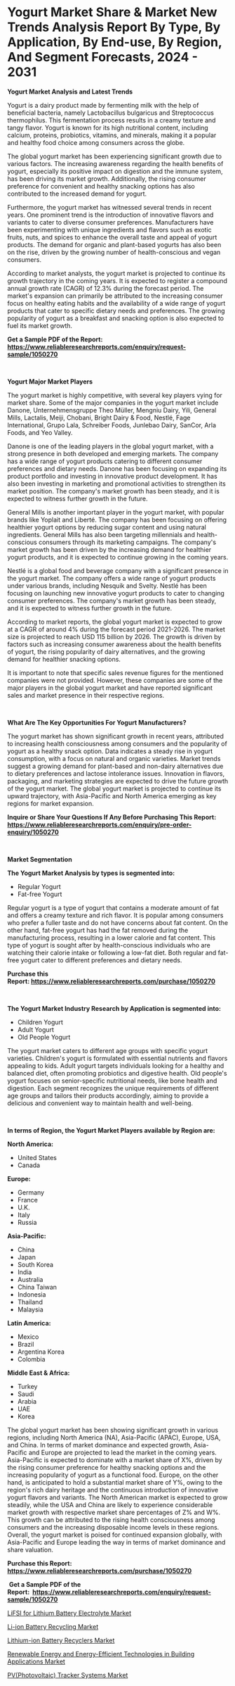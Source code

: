 <p><h1>Yogurt Market Share & Market New Trends Analysis Report By Type, By Application, By End-use, By Region, And Segment Forecasts, 2024 - 2031</h1></p><p><strong>Yogurt Market Analysis and Latest Trends</strong></p>
<p><p>Yogurt is a dairy product made by fermenting milk with the help of beneficial bacteria, namely Lactobacillus bulgaricus and Streptococcus thermophilus. This fermentation process results in a creamy texture and tangy flavor. Yogurt is known for its high nutritional content, including calcium, proteins, probiotics, vitamins, and minerals, making it a popular and healthy food choice among consumers across the globe.</p><p>The global yogurt market has been experiencing significant growth due to various factors. The increasing awareness regarding the health benefits of yogurt, especially its positive impact on digestion and the immune system, has been driving its market growth. Additionally, the rising consumer preference for convenient and healthy snacking options has also contributed to the increased demand for yogurt.</p><p>Furthermore, the yogurt market has witnessed several trends in recent years. One prominent trend is the introduction of innovative flavors and variants to cater to diverse consumer preferences. Manufacturers have been experimenting with unique ingredients and flavors such as exotic fruits, nuts, and spices to enhance the overall taste and appeal of yogurt products. The demand for organic and plant-based yogurts has also been on the rise, driven by the growing number of health-conscious and vegan consumers.</p><p>According to market analysts, the yogurt market is projected to continue its growth trajectory in the coming years. It is expected to register a compound annual growth rate (CAGR) of 12.3% during the forecast period. The market's expansion can primarily be attributed to the increasing consumer focus on healthy eating habits and the availability of a wide range of yogurt products that cater to specific dietary needs and preferences. The growing popularity of yogurt as a breakfast and snacking option is also expected to fuel its market growth.</p></p>
<p><strong>Get a Sample PDF of the Report:&nbsp; <a href="https://www.reliableresearchreports.com/enquiry/request-sample/1050270">https://www.reliableresearchreports.com/enquiry/request-sample/1050270</a></strong></p>
<p>&nbsp;</p>
<p><strong>Yogurt Major Market Players</strong></p>
<p><p>The yogurt market is highly competitive, with several key players vying for market share. Some of the major companies in the yogurt market include Danone, Unternehmensgruppe Theo Müller, Mengniu Dairy, Yili, General Mills, Lactalis, Meiji, Chobani, Bright Dairy & Food, Nestlé, Fage International, Grupo Lala, Schreiber Foods, Junlebao Dairy, SanCor, Arla Foods, and Yeo Valley.</p><p>Danone is one of the leading players in the global yogurt market, with a strong presence in both developed and emerging markets. The company has a wide range of yogurt products catering to different consumer preferences and dietary needs. Danone has been focusing on expanding its product portfolio and investing in innovative product development. It has also been investing in marketing and promotional activities to strengthen its market position. The company's market growth has been steady, and it is expected to witness further growth in the future.</p><p>General Mills is another important player in the yogurt market, with popular brands like Yoplait and Liberté. The company has been focusing on offering healthier yogurt options by reducing sugar content and using natural ingredients. General Mills has also been targeting millennials and health-conscious consumers through its marketing campaigns. The company's market growth has been driven by the increasing demand for healthier yogurt products, and it is expected to continue growing in the coming years.</p><p>Nestlé is a global food and beverage company with a significant presence in the yogurt market. The company offers a wide range of yogurt products under various brands, including Nesquik and Svelty. Nestlé has been focusing on launching new innovative yogurt products to cater to changing consumer preferences. The company's market growth has been steady, and it is expected to witness further growth in the future.</p><p>According to market reports, the global yogurt market is expected to grow at a CAGR of around 4% during the forecast period 2021-2026. The market size is projected to reach USD 115 billion by 2026. The growth is driven by factors such as increasing consumer awareness about the health benefits of yogurt, the rising popularity of dairy alternatives, and the growing demand for healthier snacking options.</p><p>It is important to note that specific sales revenue figures for the mentioned companies were not provided. However, these companies are some of the major players in the global yogurt market and have reported significant sales and market presence in their respective regions.</p></p>
<p>&nbsp;</p>
<p><strong>What Are The Key Opportunities For Yogurt Manufacturers?</strong></p>
<p><p>The yogurt market has shown significant growth in recent years, attributed to increasing health consciousness among consumers and the popularity of yogurt as a healthy snack option. Data indicates a steady rise in yogurt consumption, with a focus on natural and organic varieties. Market trends suggest a growing demand for plant-based and non-dairy alternatives due to dietary preferences and lactose intolerance issues. Innovation in flavors, packaging, and marketing strategies are expected to drive the future growth of the yogurt market. The global yogurt market is projected to continue its upward trajectory, with Asia-Pacific and North America emerging as key regions for market expansion.</p></p>
<p><strong>Inquire or Share Your Questions If Any Before Purchasing This Report: <a href="https://www.reliableresearchreports.com/enquiry/pre-order-enquiry/1050270">https://www.reliableresearchreports.com/enquiry/pre-order-enquiry/1050270</a></strong></p>
<p>&nbsp;</p>
<p><strong>Market Segmentation</strong></p>
<p><strong>The Yogurt Market Analysis by types is segmented into:</strong></p>
<p><ul><li>Regular Yogurt</li><li>Fat-free Yogurt</li></ul></p>
<p><p>Regular yogurt is a type of yogurt that contains a moderate amount of fat and offers a creamy texture and rich flavor. It is popular among consumers who prefer a fuller taste and do not have concerns about fat content. On the other hand, fat-free yogurt has had the fat removed during the manufacturing process, resulting in a lower calorie and fat content. This type of yogurt is sought after by health-conscious individuals who are watching their calorie intake or following a low-fat diet. Both regular and fat-free yogurt cater to different preferences and dietary needs.</p></p>
<p><strong>Purchase this Report:&nbsp;<a href="https://www.reliableresearchreports.com/purchase/1050270">https://www.reliableresearchreports.com/purchase/1050270</a></strong></p>
<p>&nbsp;</p>
<p><strong>The Yogurt Market Industry Research by Application is segmented into:</strong></p>
<p><ul><li>Children Yogurt</li><li>Adult Yogurt</li><li>Old People Yogurt</li></ul></p>
<p><p>The yogurt market caters to different age groups with specific yogurt varieties. Children's yogurt is formulated with essential nutrients and flavors appealing to kids. Adult yogurt targets individuals looking for a healthy and balanced diet, often promoting probiotics and digestive health. Old people's yogurt focuses on senior-specific nutritional needs, like bone health and digestion. Each segment recognizes the unique requirements of different age groups and tailors their products accordingly, aiming to provide a delicious and convenient way to maintain health and well-being.</p></p>
<p>&nbsp;</p>
<p><strong>In terms of Region, the Yogurt Market Players available by Region are:</strong></p>
<p>
    <p> <strong> North America: </strong>
        <ul>
            <li>United States</li>
            <li>Canada</li>
        </ul>
        </p> 
    <p> <strong> Europe: </strong>
        <ul>
            <li>Germany</li>
            <li>France</li>
            <li>U.K.</li>
            <li>Italy</li>
            <li>Russia</li>
        </ul>
        </p> 
    <p> <strong> Asia-Pacific: </strong>
        <ul>
            <li>China</li>
            <li>Japan</li>
            <li>South Korea</li>
            <li>India</li>
            <li>Australia</li>
            <li>China Taiwan</li>
            <li>Indonesia</li>
            <li>Thailand</li>
            <li>Malaysia</li>
        </ul>
        </p> 
    <p> <strong> Latin America: </strong>
        <ul>
            <li>Mexico</li>
            <li>Brazil</li>
            <li>Argentina Korea</li>
            <li>Colombia</li>
        </ul>
        </p> 
    <p> <strong> Middle East & Africa: </strong>
        <ul>
            <li>Turkey</li>
            <li>Saudi</li>
            <li>Arabia</li>
            <li>UAE</li>
            <li>Korea</li>
        </ul>
    </p>
    </p>
<p><p>The global yogurt market has been showing significant growth in various regions, including North America (NA), Asia-Pacific (APAC), Europe, USA, and China. In terms of market dominance and expected growth, Asia-Pacific and Europe are projected to lead the market in the coming years. Asia-Pacific is expected to dominate with a market share of X%, driven by the rising consumer preference for healthy snacking options and the increasing popularity of yogurt as a functional food. Europe, on the other hand, is anticipated to hold a substantial market share of Y%, owing to the region's rich dairy heritage and the continuous introduction of innovative yogurt flavors and variants. The North American market is expected to grow steadily, while the USA and China are likely to experience considerable market growth with respective market share percentages of Z% and W%. This growth can be attributed to the rising health consciousness among consumers and the increasing disposable income levels in these regions. Overall, the yogurt market is poised for continued expansion globally, with Asia-Pacific and Europe leading the way in terms of market dominance and share valuation.</p></p>
<p><strong>Purchase this Report: <a href="https://www.reliableresearchreports.com/purchase/1050270">https://www.reliableresearchreports.com/purchase/1050270</a></strong></p>
<p>&nbsp;<strong>Get a Sample PDF of the Report:&nbsp;&nbsp;<a href="https://www.reliableresearchreports.com/enquiry/request-sample/1050270">https://www.reliableresearchreports.com/enquiry/request-sample/1050270</a></strong></p>
<p><strong></strong></p>
<p><p><a href="https://github.com/pizolina/Market-Research-Report-List-2/blob/main/lifsi-for-lithium-battery-electrolyte-market.md">LiFSI for Lithium Battery Electrolyte Market</a></p><p><a href="https://github.com/lbird53714/Market-Research-Report-List-2/blob/main/li-ion-battery-recycling-market.md">Li-ion Battery Recycling Market</a></p><p><a href="https://github.com/mabutironaldo/Market-Research-Report-List-2/blob/main/lithium-ion-battery-recyclers-market.md">Lithium-ion Battery Recyclers Market</a></p><p><a href="https://github.com/castoriffic/Market-Research-Report-List-2/blob/main/renewable-energy-and-energy-efficient-technologies-in-building-applications-market.md">Renewable Energy and Energy-Efficient Technologies in Building Applications Market</a></p><p><a href="https://github.com/ashepherd82/Market-Research-Report-List-2/blob/main/pvphotovoltaic-tracker-systems-market.md">PV(Photovoltaic) Tracker Systems Market</a></p></p>